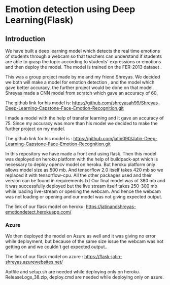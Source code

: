 # Emotion detection using Deep Learning(Flask)
## Introduction

We have  built a deep learning model which detects the real time emotions of students through a webcam so that teachers can understand if students are able to grasp the topic according to students' expressions or emotions and then deploy the model. The model is trained on the FER-2013 dataset .

This was a group project made by me and my friend Shreyas. We decided we both will make a model for emotion detection , and the model which gave better accuracy, the further project would be done on that model.
Shreyas made a CNN model from scratch which gave an accuracy of 60. 

The github link for his model is: https://github.com/shreyasah99/Shreyas-Deep-Learning-Capstone-Face-Emotion-Recognition.git

I made a model with the help of transfer learning and it gave an accuracy of 75. Since my accuracy was more than his model we decided to make the further project on my model.

The github link for his model is : https://github.com/jatin090/Jatin-Deep-Learning-Capstone-Face-Emotion-Recognition.git

In this repository we have made a front end using flask.
Then this model was deployed on heroku platform with the help of buildpack-apt which is necessary to deploy opencv model on heroku. But heroku platform only allows model size as 500 mb. And tensorflow 2.0 itself takes 420 mb so we replaced it with tensorflow-cpu. All the other packages used and their version can be found in requirements.txt 
Our final model was of 380 mb and it was successfully deployed but the live stream itself takes 250-300 mb while loading live-stream or opening the webcam. And hence the webcam was not loading or opening and our model was not giving expected output.

The link of our flask model on heroku: https://jatinandshreyas-emotiondetect.herokuapp.com/

### Azure
We then deployed the model on Azure as well and it was giving no error while deployment, but because of the same size issue the webcam was not getting on and we couldn't get expected output..

The link of our flask model on azure : https://flask-jatin-shreyas.azurewebsites.net/

Aptfile and setup.sh are needed while deploying only on heroku.
ReleaseLogs_38.zip, deploy.cmd are needed while deploying only on azure.



 
